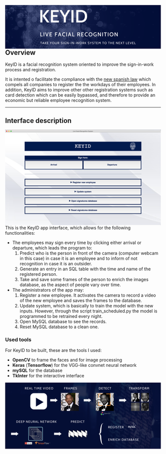 <img style="float: left;" src="./images/cover.png" width="600">

## Overview

KeyID is a facial recognition system oriented to improve the sign-in-work process and registration. 

It is intented o facilitate the compliance with the [new spanish law](https://www.boe.es/buscar/doc.php?id=BOE-A-2019-3481) which compels all companies to register the the workdays of their employees. In addition, KeyID aims to improve other other registration systems such as card detection which can be easily bypassed, and therefore to provide an economic but reliable employee recognition system.

---

## Interface description

<img style="float: left;" src="./images/screenshot_app.png" width="600">

This is the KeyID app interface, which allows for the following functionalities:
- The employees may sign every time by clicking either arrival or departure, which leads the program to:
    1. Predict who is the person in front of the camera (computer webcam in this case) in case it is an employee and to inform of not recognition in case it is an outsider. 
    2. Generate an entry in an SQL table with the time and name of the registered person.
    3. Take and save some frames of the person to enrich the images database, as the aspect of people vary over time.
- The administrators of the app may:
    1. Register a new employee. It activates the camera to record a video of the new employee and saves the frames to the database.
    2. Update system, which is basically to train the model with the new inputs. However, through the script train_scheduled.py the model is programmed to be retrained every night.
    3. Open MySQL database to see the records.
    4. Reset MySQL database to a clean one.


### Used tools

For KeyID to be built, these are the tools I used:
- **OpenCV** to frame the faces and for image processing
- **Keras** (**Tensorflow**) for the VGG-like convnet neural network
- **mySQL** for the database
- **TkInter** for the interactive interface

<img style="float: left;" src="./images/process.png" width="600">
